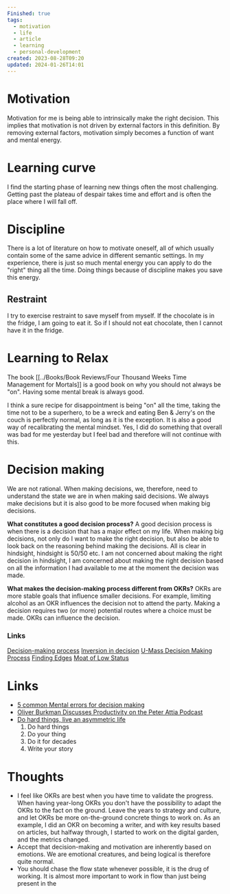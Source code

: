 ```yaml
---
Finished: true
tags:
  - motivation
  - life
  - article
  - learning
  - personal-development
created: 2023-08-28T09:20
updated: 2024-01-26T14:01
---
```

# Motivation

Motivation for me is being able to intrinsically make the right decision. This implies that motivation is not driven by external factors in this definition. By removing external factors, motivation simply becomes a function of want and mental energy. 


# Learning curve
I find the starting phase of learning new things often the most challenging. Getting past the plateau of despair takes time and effort and is often the place where I will fall off.  


# Discipline 
There is a lot of literature on how to motivate oneself, all of which usually contain some of the same advice in different semantic settings. In my experience, there is just so much mental energy you can apply to do the "right" thing all the time. Doing things because of discipline makes you save this energy.

## Restraint
I try to exercise restraint to save myself from myself. If the chocolate is in the fridge, I am going to eat it. So if I should not eat chocolate, then I cannot have it in the fridge. 


# Learning to Relax
The book [[../Books/Book Reviews/Four Thousand Weeks Time Management for Mortals]] is a good book on why you should not always be "on".  Having some mental break is always good. 

I think a sure recipe for disappointment is being "on" all the time, taking the time not to be a superhero, to be a wreck and eating Ben & Jerry's on the couch is perfectly normal, as long as it is the exception. It is also a good way of recalibrating the mental mindset. Yes, I did do something that overall was bad for me yesterday but I feel bad and therefore will not continue with this. 

# Decision making 

We are not rational. When making decisions, we, therefore, need to understand the state we are in when making said decisions.  We always make decisions but it is also good to be more focused when making big decisions. 

**What constitutes a good decision process?** 
A good decision process is when there is a decision that has a major effect on my life. When making big decisions, not only do I want to make the right decision, but also be able to look back on the reasoning behind making the decisions. All is clear in hindsight, hindsight is 50/50 etc. I am not concerned about making the right decision in hindsight, I am concerned about making the right decision based on all the information I had available to me at the moment the decision was made. 

 **What makes the decision-making process different from OKRs?**  OKRs are more stable goals that influence smaller decisions. For example, limiting alcohol as an OKR influences the decision not to attend the party. Making a decision requires two (or more) potential routes where a choice must be made. OKRs can influence the decision. 

### Links
[Decision-making process](https://www.lucidchart.com/blog/decision-making-process-steps)
[Inversion in decision](https://jamesclear.com/inversion)
[U-Mass Decision Making Process](https://www.umassd.edu/media/umassdartmouth/fycm/decision_making_process.pdf)
[Finding Edges](https://usefulfictions.substack.com/p/how-to-be-more-agentic)
[Moat of Low Status](https://sashachapin.substack.com/p/the-moat-of-low-status-68a)


# Links
- [5 common Mental errors for decision making](https://jamesclear.com/common-mental-errors)
- [Oliver Burkman Discusses Productivity on the Peter Attia Podcast ](https://open.spotify.com/episode/0RPUtABlkOLjG1laWHMZvD?si=8afc50364ff04966)
- [Do hard things, live an asymmetric life](https://www.youtube.com/watch?v=dZxbVGhpEkI&ab_channel=StanfordGraduateSchoolofBusiness)
	1. Do hard things 
	2. Do your thing 
	3. Do it for decades 
	4. Write your story

# Thoughts 
- I feel like OKRs are best when you have time to validate the progress. When having year-long OKRs you don't have the possibility to adapt the OKRs to the fact on the ground. Leave the years to strategy and culture, and let OKRs be more on-the-ground concrete things to work on.  As an example, I did an OKR on becoming a writer, and with key results based on articles, but halfway through, I started to work on the digital garden, and the metrics changed. 
- Accept that decision-making and motivation are inherently based on emotions. We are emotional creatures, and being logical is therefore quite normal. 
- You should chase the flow state whenever possible, it is the drug of working. It is almost more important to work in flow than just being present in the 
